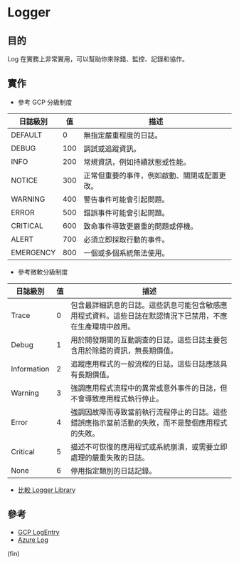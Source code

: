 # Logger

## 目的

Log 在實務上非常實用，可以幫助你來除錯、監控、記錄和協作。

## 實作

- 參考 GCP 分級制度

| 日誌級別    | 值   | 描述                                  |
|------------|-----|---------------------------------------|
| DEFAULT    | 0   | 無指定嚴重程度的日誌。                    |
| DEBUG      | 100 | 調試或追蹤資訊。                         |
| INFO       | 200 | 常規資訊，例如持續狀態或性能。              |
| NOTICE     | 300 | 正常但重要的事件，例如啟動、關閉或配置更改。  |
| WARNING    | 400 | 警告事件可能會引起問題。                  |
| ERROR      | 500 | 錯誤事件可能會引起問題。                  |
| CRITICAL   | 600 | 致命事件導致更嚴重的問題或停機。           |
| ALERT      | 700 | 必須立即採取行動的事件。                  |
| EMERGENCY  | 800 | 一個或多個系統無法使用。                  |

- 參考微軟分級制度

| 日誌級別| 值  | 描述 |
|--------|----|----|
| Trace      | 0  | 包含最詳細訊息的日誌。這些訊息可能包含敏感應用程式資料。這些日誌在默認情況下已禁用，不應在生產環境中啟用。|
| Debug      | 1  | 用於開發期間的互動調查的日誌。這些日誌主要包含用於除錯的資訊，無長期價值。|
| Information| 2  | 追蹤應用程式的一般流程的日誌。這些日誌應該具有長期價值。|
| Warning    | 3  | 強調應用程式流程中的異常或意外事件的日誌，但不會導致應用程式執行停止。|
| Error      | 4  | 強調因故障而導致當前執行流程停止的日誌。這些錯誤應指示當前活動的失敗，而不是整個應用程式的失敗。|
| Critical   | 5  | 描述不可恢復的應用程式或系統崩潰，或需要立即處理的嚴重失敗的日誌。|
| None       | 6  | 停用指定類別的日誌記錄。  |

- [比較 Logger Library](https://npmtrends.com/bunyan-vs-winston)

## 參考

- [GCP LogEntry](https://cloud.google.com/logging/docs/reference/v2/rest/v2/LogEntry)
- [Azure Log](https://learn.microsoft.com/en-us/azure/azure-functions/configure-monitoring?tabs=v2)

(fin)
